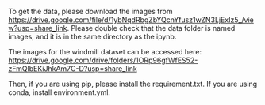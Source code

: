 To get the data, please download the images from https://drive.google.com/file/d/1ybNqdRbgZbYQcnYfusz1wZN3LjExIz5_/view?usp=share_link. Please double check that the data folder is named images, and it is in the same directory as the ipynb. 

The images for the windmill dataset can be accessed here: https://drive.google.com/drive/folders/1ORp96gfWfES52-zFmQlbEKiJhkAm7C-D?usp=share_link

Then, if you are using pip, please install the requirement.txt. If you are using conda, install environment.yml.
